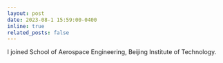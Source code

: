 ```yaml
---
layout: post
date: 2023-08-1 15:59:00-0400
inline: true
related_posts: false
---
```


I joined School of Aerospace Engineering, Beijing Institute of Technology.
